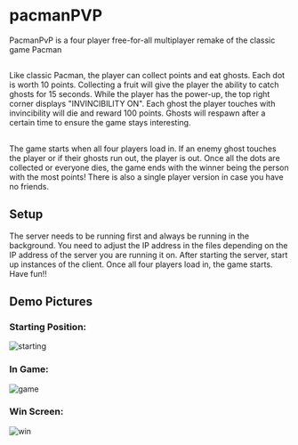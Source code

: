 # pacmanPVP
PacmanPvP is a four player free-for-all multiplayer remake of the classic game Pacman

##
Like classic Pacman, the player can collect points and eat ghosts. Each dot is worth 10 points. Collecting a fruit will give the player the ability to catch ghosts for 15 seconds. While the player has the power-up, the top right corner displays "INVINCIBILITY ON". Each ghost the player touches with invincibility will die and reward 100 points. Ghosts will respawn after a certain time to ensure the game stays interesting.
##
The game starts when all four players load in. If an enemy ghost touches the player or if their ghosts run out, the player is out. Once all the dots are collected or everyone dies, the game ends with the winner being the person with the most points! There is also a single player version in case you have no friends.

## Setup
The server needs to be running first and always be running in the background. You need to adjust the IP address in the files depending on the IP address of the server you are running it on. After starting the server, start up instances of the client. Once all four players load in, the game starts. Have fun!!

## Demo Pictures
### Starting Position:
![starting](demo_images/Starting.png)
### In Game:
![game](demo_images/game.png)
### Win Screen:
![win](demo_images/win.png)